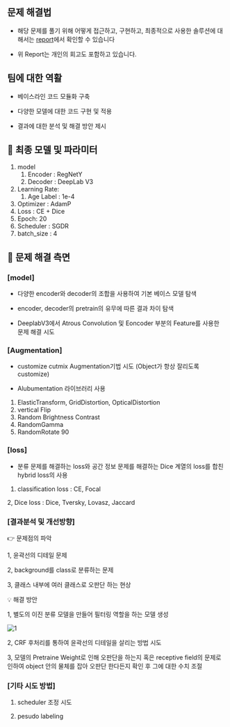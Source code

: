 ## 문제 해결법

- 해당 문제를 풀기 위해 어떻게 접근하고, 구현하고, 최종적으로 사용한 솔루션에 대해서는 [report]()에서 확인할 수 있습니다

- 위 Report는 개인의 회고도 포함하고 있습니다.

## 팀에 대한 역활
- 베이스라인 코드 모듈화 구축

- 다양한 모델에 대한 코드 구현 및 적용

- 결과에 대한 분석 및 해결 방안 제시

## 📜 최종 모델 및 파라미터
   1. model
        1. Encoder : RegNetY
        2. Decoder : DeepLab V3
   2. Learning Rate:
       1. Age Label : 1e-4 
   3. Optimizer : AdamP
   4. Loss : CE + Dice
   5. Epoch: 20
   6. Scheduler : SGDR
   7. batch_size : 4
   
## 🌟 문제 해결 측면
### **[model]**
- 다양한 encoder와 decoder의 조합을 사용하여 기본 베이스 모델 탐색

- encoder, decoder의 pretrain의 유무에 따른 결과 차이 탐색

- DeeplabV3에서 Atrous Convolution 및 Eoncoder 부분의 Feature를 사용한 문제 해결 시도

### **[Augmentation]**
- customize cutmix Augmentation기법 시도 (Object가 항상 잘리도록 customize)

- Alubumentation 라이브러리 사용 
1. ElasticTransform, GridDistortion, OpticalDistortion
2. vertical Flip
3. Random Brightness Contrast
4. RandomGamma
5. RandomRotate 90

### **[loss]**
- 분류 문제를 해결하는 loss와 공간 정보 문제를 해결하는 Dice 계열의 loss를 합친 hybrid loss의 사용

1. classification loss : CE, Focal

2, Dice loss : Dice, Tversky, Lovasz, Jaccard

###  **[결과분석 및 개선방향]**
👉 문제점의 파악

1, 윤곽선의 디테일 문제

2, background를 class로 분류하는 문제

3, 클래스 내부에 여러 클래스로 오판단 하는 현상

💡 해결 방안

1, 별도의 이진 분류 모델을 만들어 필터링 역할을 하는 모델 생성

![1](https://user-images.githubusercontent.com/51118441/120461972-772fbe00-c3d5-11eb-9482-58c900a11a09.png)

2, CRF 후처리를 통하여 윤곽선의 디테일을 살리는 방법 시도

3, 모델의 Pretraine Weight로 인해 오판단을 하는지 혹은 receptive field의 문제로 인하여 object 안의 물체를 잡아 오판단 한다든지 확인 후 그에 대한 수치 조절

###  **[기타 시도 방법]**
1. scheduler 조정 시도

2. pesudo labeling
